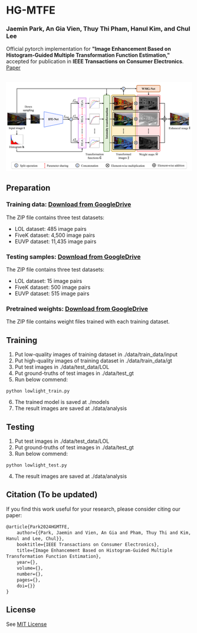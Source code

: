# HG-MTFE

### Jaemin Park, An Gia Vien, Thuy Thi Pham, Hanul Kim, and Chul Lee
Official pytorch implementation for **"Image Enhancement Based on Histogram-Guided Multiple Transformation Function Estimation,"** accepted for publication in **IEEE Transactions on Consumer Electronics**. <br/>
[Paper](https://ieeexplore.ieee.org/abstract/document/10707348)


<p float="left">
  &emsp;&emsp; <img src="overview.PNG" width="800" />
</p>

## Preparation
### Training data: [Download from GoogleDrive](https://drive.google.com/file/d/1jekxUtXmcU79DfnyTMbLEUm9y6vQwuVU/view?usp=sharing)
The ZIP file contains three test datasets:
- LOL dataset: 485 image pairs
- FiveK dataset: 4,500 image pairs
- EUVP dataset: 11,435 image pairs

### Testing samples: [Download from GoogleDrive](https://drive.google.com/file/d/1bnmfDTkcK-Sq2KGIWnv9QmEZUWyHg4x5/view?usp=sharing)
The ZIP file contains three test datasets:
- LOL dataset: 15 image pairs
- FiveK dataset: 500 image pairs
- EUVP dataset: 515 image pairs

### Pretrained weights: [Download from GoogleDrive](https://drive.google.com/file/d/1-GIGT_V3HjTYBCGvON8kjSWCFxWXWM-8/view?usp=sharing)
The ZIP file contains weight files trained with each training dataset.

## Training
1. Put low-quality images of training dataset in ./data/train_data/input
2. Put high-quality images of training dataset in ./data/train_data/gt
3. Put test images in ./data/test_data/LOL
4. Put ground-truths of test images in ./data/test_gt
5. Run below commend:
```
python lowlight_train.py
```
6. The trained model is saved at ./models
7. The result images are saved at ./data/analysis

## Testing
1. Put test images in ./data/test_data/LOL
2. Put ground-truths of test images in ./data/test_gt
3. Run below commend:
```
python lowlight_test.py
```
4. The result images are saved at ./data/analysis

## Citation (To be updated)
If you find this work useful for your research, please consider citing our paper:
```
@article{Park2024HGMTFE,
    author={{Park, Jaemin and Vien, An Gia and Pham, Thuy Thi and Kim, Hanul and Lee, Chul}},
    booktitle={IEEE Transactions on Consumer Electronics},
    title={Image Enhancement Based on Histogram-Guided Multiple Transformation Function Estimation}, 
    year={},
    volume={},
    number={},
    pages={},
    doi={}}
}
```

## License
See [MIT License](https://github.com/PJaemin/MTFE/blob/main/LICENSE)


